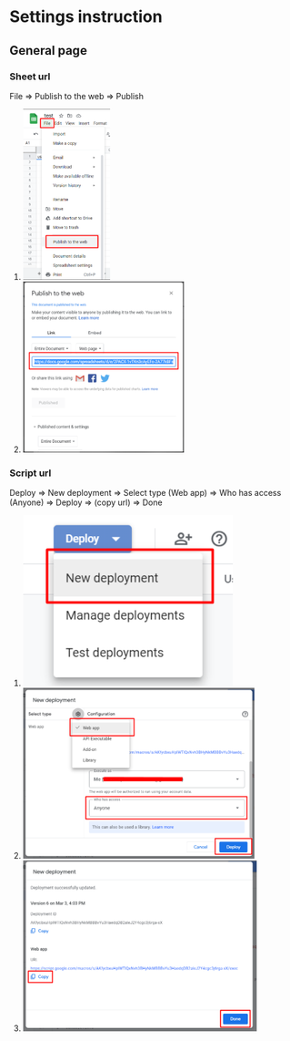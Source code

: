 # Settings instruction



## General page

### Sheet url

File => Publish to the web => Publish

1. <img src="/screenshots/file_publish.png" height="300px">
2. <img src="/screenshots/sheetUrl.png" height="300px">

### Script url

Deploy => New deployment => Select type (Web app) => Who has access (Anyone) => Deploy => (copy url) => Done

1. <img src="/screenshots/new_deploy.png" height="300px">
2. <img src="/screenshots/deploy.png" height="300px">
3. <img src="/screenshots/deploy_copy.png" height="300px">
